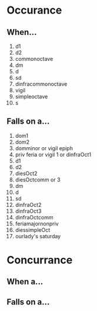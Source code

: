 # Occurance

## When...

1. d1
2. d2
3. commonoctave
4. dm
5. d
6. sd
7. dinfracommonoctave
8. vigil
9. simpleoctave
10. s

## Falls on a...

1. dom1
2. dom2
3. domminor or vigil epiph
4. priv feria or vigil 1 or dinfraOct1
5. d1
6. d2
7. diesOct2
8. diesOctcomm or 3
9. dm
10. d
11. sd
12. dinfraOct2
13. dinfraOct3
14. dinfraOctcomm
15. feriamajornonpriv
16. diessimpleOct
17. ourlady's saturday

# Concurrance

## When a...

## Falls on a...
